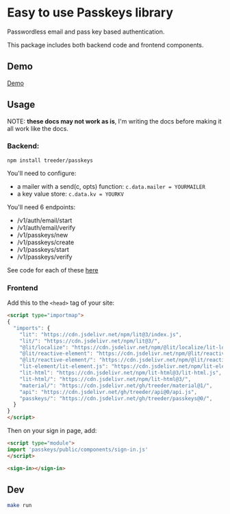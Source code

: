 # Easy to use Passkeys library

Passwordless email and pass key based authentication.

This package includes both backend code and frontend components.

## Demo

[Demo](https://passkeys-3nt.pages.dev/)

## Usage

NOTE: <b>these docs may not work as is</b>, I'm writing the docs before making it all work like the docs. 

###  Backend:

```
npm install treeder/passkeys
```

You'll need to configure:

- a mailer with a send(c, opts) function: `c.data.mailer = YOURMAILER`
- a key value store: `c.data.kv = YOURKV`

You'll need 6 endpoints:

- /v1/auth/email/start
- /v1/auth/email/verify
- /v1/passkeys/new
- /v1/passkeys/create
- /v1/passkeys/start
- /v1/passkeys/verify

See code for each of these [here](functions/v1/auth)


### Frontend

Add this to the `<head>` tag of your site:

```html
<script type="importmap">
{
  "imports": {
    "lit": "https://cdn.jsdelivr.net/npm/lit@3/index.js",
    "lit/": "https://cdn.jsdelivr.net/npm/lit@3/",
    "@lit/localize": "https://cdn.jsdelivr.net/npm/@lit/localize/lit-localize.js",
    "@lit/reactive-element": "https://cdn.jsdelivr.net/npm/@lit/reactive-element@1/reactive-element.js",
    "@lit/reactive-element/": "https://cdn.jsdelivr.net/npm/@lit/reactive-element@1/",
    "lit-element/lit-element.js": "https://cdn.jsdelivr.net/npm/lit-element@4/lit-element.js",
    "lit-html": "https://cdn.jsdelivr.net/npm/lit-html@3/lit-html.js",
    "lit-html/": "https://cdn.jsdelivr.net/npm/lit-html@3/",
    "material/": "https://cdn.jsdelivr.net/gh/treeder/material@1/",
    "api": "https://cdn.jsdelivr.net/gh/treeder/api@0/api.js",
    "passkeys/": "https://cdn.jsdelivr.net/gh/treeder/passkeys@0/",
  }
}
</script>
```

Then on your sign in page, add:

```html
<script type="module">
import 'passkeys/public/components/sign-in.js'
</script>

<sign-in></sign-in>
```

## Dev

```sh
make run
```
